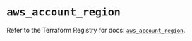 # `aws_account_region`

Refer to the Terraform Registry for docs: [`aws_account_region`](https://registry.terraform.io/providers/hashicorp/aws/6.11.0/docs/resources/account_region).
